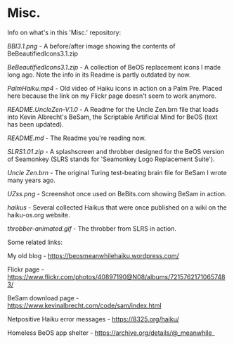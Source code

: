 # Misc.
Info on what's in this 'Misc.' repository:


*BBI3.1.png* - A before/after image showing the contents of BeBeautifiedIcons3.1.zip

*BeBeautifiedIcons3.1.zip* - A collection of BeOS replacement icons I made long ago. Note the info in its Readme is partly outdated by now.

*PalmHaiku.mp4* - Old video of Haiku icons in action on a Palm Pre. Placed here because the link on my Flickr page doesn't seem to work anymore.

*README.UncleZen-V.1.0* - A Readme for the Uncle Zen.brn file that loads into Kevin Albrecht's BeSam, the Scriptable Artificial Mind for BeOS (text has been updated).

*README.md* - The Readme you're reading now.

*SLRS1.01.zip* - A splashscreen and throbber designed for the BeOS version of Seamonkey (SLRS stands for 'Seamonkey Logo Replacement Suite').

*Uncle Zen.brn* - The original Turing test-beating brain file for BeSam I wrote many years ago.

*UZss.png* - Screenshot once used on BeBits.com showing BeSam in action.

*haikus* - Several collected Haikus that were once published on a wiki on the haiku-os.org website.

*throbber-animated.gif* - The throbber from SLRS in action.


Some related links:

My old blog - https://beosmeanwhilehaiku.wordpress.com/

Flickr page - https://www.flickr.com/photos/40897190@N08/albums/72157621710657483/

BeSam download page - https://www.kevinalbrecht.com/code/sam/index.html

Netpositive Haiku error messages - https://8325.org/haiku/

Homeless BeOS app shelter - https://archive.org/details/@_meanwhile_
